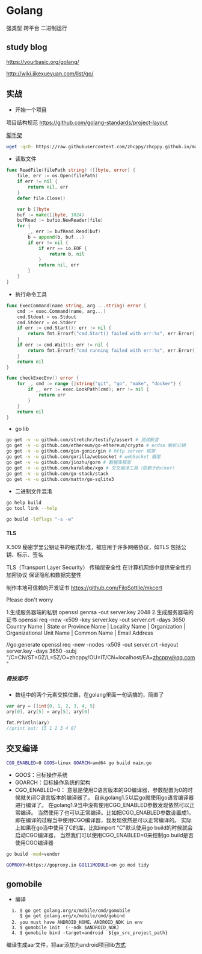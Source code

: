 # Golang

强类型 跨平台 二进制运行

## study blog

https://yourbasic.org/golang/

http://wiki.jikexueyuan.com/list/go/

## 实战

* 开始一个项目

项目结构规范 https://github.com/golang-standards/project-layout

[脚手架](/guides/go_scaffold.sh ':ignore')

```bash
wget -qcO- https://raw.githubusercontent.com/zhcppy/zhcppy.github.io/master/guides/go_scaffold.sh | bash
```

* 读取文件

```go
func ReadFile(filePath string) ([]byte, error) {
    file, err := os.Open(filePath)
    if err != nil {
        return nil, err
    }
    defer file.Close()

    var b []byte
    buf := make([]byte, 1024)
    bufRead := bufio.NewReader(file)
    for {
        _, err := bufRead.Read(buf)
        b = append(b, buf...)
        if err != nil {
            if err == io.EOF {
                return b, nil
            }
            return nil, err
        }
    }
}
```

* 执行命令工具

```go
func ExecCommand(name string, arg ...string) error {
	cmd := exec.Command(name, arg...)
	cmd.Stdout = os.Stdout
	cmd.Stderr = os.Stderr
	if err := cmd.Start(); err != nil {
		return fmt.Errorf("cmd.Start() failed with err:%s", err.Error())
	}
	if err := cmd.Wait(); err != nil {
		return fmt.Errorf("cmd running failed with err:%s", err.Error())
	}
	return nil
}

func checkExecEnv() error {
	for _, cmd := range []string{"git", "go", "make", "docker"} {
		if _, err := exec.LookPath(cmd); err != nil {
			return err
		}
	}
	return nil
}
```

* go lib

```bash
go get -v -u github.com/stretchr/testify/assert # 测试断言
go get -v -u github.com/ethereum/go-ethereum/crypto # ecdsa 解析公钥
go get -v -u github.com/gin-gonic/gin # http server 框架
go get -v -u github.com/gorilla/websocket # webSocket 框架
go get -v -u github.com/jinzhu/gorm # 数据库框架
go get -v -u github.com/karalabe/xgo # 交叉编译工具（依赖于docker）
go get -v -u github.com/go-stack/stack
go get -v -u github.com/mattn/go-sqlite3
```

* 二进制文件混淆

```bash
go help build
go tool link --help

go build -ldflags "-s -w"
```

#### TLS

X.509 秘密学里公钥证书的格式标准，被应用于许多网络协议，如TLS
包括公钥、标示、签名

TLS（Transport Layer Security） 传输层安全性 在计算机网络中提供安全性的加密协议 保证隐私和数据完整性

制作本地可信赖的开发证书 https://github.com/FiloSottile/mkcert

Please don't worry

1.生成服务器端的私钥  openssl genrsa -out server.key 2048
2.生成服务器端的证书  openssl req -new -x509 -key server.key -out server.crt -days 3650
Country Name | State or Province Name | Locality Name | Organization | Organizational Unit Name | Common Name | Email Address

//go:generate openssl req -new -nodes -x509 -out server.crt -keyout server.key -days 3650 -subj "/C=CN/ST=GZ/L=SZ/O=zhcppy/OU=IT/CN=localhost/EA=zhcppy@qq.com"

##### 奇技淫巧

* 数组中的两个元素交换位置，在golang里面一句话搞的，简直了

```go
var ary = []int{0, 1, 2, 3, 4, 5}
ary[0], ary[5] = ary[5], ary[0]

fmt.Println(ary) 
//print out: [5 1 2 3 4 0]
```

## 交叉编译

```bash
CGO_ENABLED=0 GOOS=linux GOARCH=amd64 go build main.go
```

* GOOS：目标操作系统
* GOARCH：目标操作系统的架构
* CGO_ENABLED=0：
意思是使用C语言版本的GO编译器，参数配置为0的时候就关闭C语言版本的编译器了。
自从golang1.5以后go就使用go语言编译器进行编译了。
在golang1.9当中没有使用CGO_ENABLED参数发现依然可以正常编译。
当然使用了也可以正常编译。比如把CGO_ENABLED参数设置成1，即在编译的过程当中使用CGO编译器，我发现依然是可以正常编译的。
实际上如果在go当中使用了C的库，比如import "C"默认使用go build的时候就会启动CGO编译器，
当然我们可以使用CGO_ENABLED=0来控制go build是否使用CGO编译器

```bash
go build -mod=vendor

GOPROXY=https://goproxy.io GO111MODULE=on go mod tidy
```

## gomobile

* 编译

```
  1. $ go get golang.org/x/mobile/cmd/gomobile
     $ go get golang.org/x/mobile/cmd/gobind
  2. you must have ANDROID_HOME、ANDROID_NDK in env
  3. $ gomobile init  (--ndk $ANDROID_NDK)
  4. $ gomobile bind -target=android  ${go_src_project_path}
```


编译生成aar文件，将aar添加为android项目lib[方式](https://developer.android.com/studio/projects/android-library)
